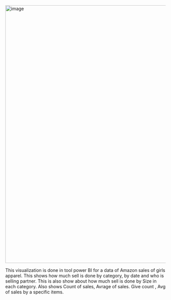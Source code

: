<img width="1440" height="807" alt="image" src="https://github.com/user-attachments/assets/a30dac5f-df2e-4961-9caa-eb60e5667a70" />

This visualization is done in tool power BI for a data of Amazon sales of girls apparel. This shows how much sell is done by category, by date and who is selling partner. This is also show about how much sell is done by Size in each category. Also shows Count of sales, Avrage of sales. Give count , Avg of sales by a specific items.
